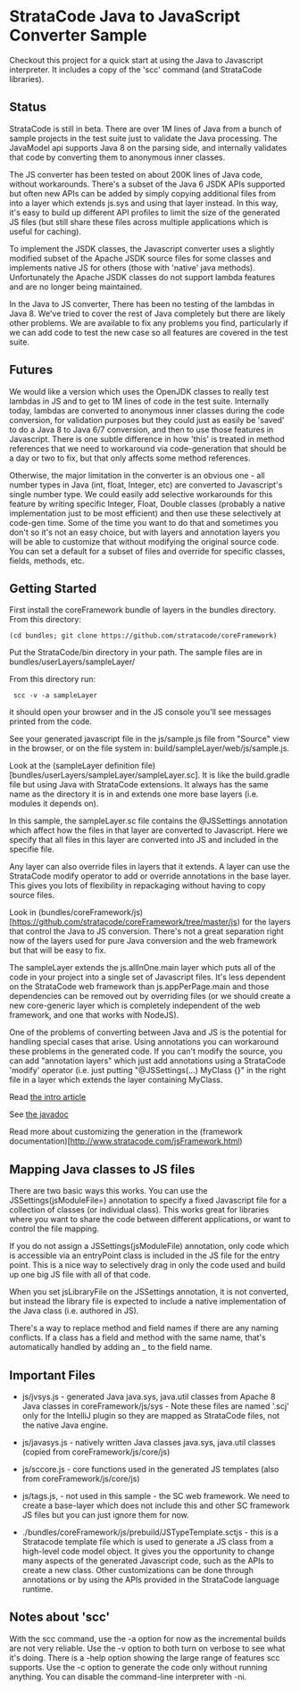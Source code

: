 # StrataCode Java to JavaScript Converter Sample

Checkout this project for a quick start at using the Java to Javascript interpreter.  It includes a copy of the 'scc' command (and StrataCode libraries).

## Status

StrataCode is still in beta.  There are over 1M lines of Java from a bunch of sample projects in the test suite just to validate the Java processing.  The JavaModel api supports Java 8 on the parsing side, and internally validates that code by converting them to anonymous inner classes.   

The JS converter has been tested on about 200K lines of Java code, without workarounds.  There's a subset of the Java 6 JSDK APIs supported but often new APIs can be added by simply copying additional files from into a layer which extends js.sys and using that layer instead.  In this way, it's easy to build up different API profiles to limit the size of the generated JS files (but still share these files across multiple applications which is useful for caching).

To implement the JSDK classes, the Javascript converter uses a slightly modified subset of the Apache JSDK source files for some classes and implements native JS for others (those with 'native' java methods).  Unfortunately the Apache JSDK classes do not support lambda features and are no longer being maintained.  

In the Java to JS converter, There has been no testing of the lambdas in Java 8.  We've tried to cover the rest of Java completely but there are likely other problems.  We are available to fix any problems you find, particularly if we can add code to test the new case so all features are covered in the test suite.  

## Futures

We would like a version which uses the OpenJDK classes to really test lambdas in JS and to get to 1M lines of code in the test suite.  Internally today, lambdas are converted to anonymous inner classes during the code conversion, for validation purposes but they could just as easily be 'saved' to do a Java 8 to Java 6/7 conversion, and then to use those features in Javascript.   There is one subtle difference in how 'this' is treated in method references that we need to workaround via code-generation that should be a day or two to fix, but that only affects some method references.  

Otherwise, the major limitation in the converter is an obvious one - all number types in Java (int, float, Integer, etc) are converted to Javascript's single number type.  We could easily add selective workarounds for this feature by writing specific Integer, Float, Double classes (probably a native implementation just to be most efficient) and then use these selectively at code-gen time.  Some of the time you want to do that and sometimes you don't so it's not an easy choice, but with layers and annotation layers you will be able to customize that without modifying the original source code.  You can set a default for a subset of files and override for specific classes, fields, methods, etc. 

## Getting Started

First install the coreFramework bundle of layers in the bundles directory. From this directory:

    (cd bundles; git clone https://github.com/stratacode/coreFramework)

Put the StrataCode/bin directory in your path.  The sample files are in bundles/userLayers/sampleLayer/

From this directory run:

     scc -v -a sampleLayer

it should open your browser and in the JS console you'll see messages printed from the code.

See your generated javascript file in the js/sample.js file from "Source" view in the browser, or on the file system in: build/sampleLayer/web/js/sample.js.

Look at the (sampleLayer definition file)[bundles/userLayers/sampleLayer/sampleLayer.sc].  It is like the build.gradle file but using Java with StrataCode extensions.  It always has the same name as the directory it is in and extends one more base layers (i.e. modules it depends on).

In this sample, the sampleLayer.sc file contains the @JSSettings annotation which affect how the files in that layer are converted to Javascript.  Here we specify that all files in this layer are converted into JS and included in the specifie file.

Any layer can also override files in layers that it extends.  A layer can use the StrataCode modify operator to add or override annotations in the base layer.  This gives you lots of flexibility in repackaging without having to copy source files.

Look in (bundles/coreFramework/js)[https://github.com/stratacode/coreFramework/tree/master/js) for the layers that control the Java to JS conversion.  There's not a great separation right now of the layers used for pure Java conversion and the web framework but that will be easy to fix.

The sampleLayer extends the js.allInOne.main layer which puts all of the code in your project into a single set of Javascript files.  It's less dependent on the StrataCode web framework than js.appPerPage.main and those dependencies can be removed out by overriding files (or we should create a new core-generic layer which is completely independent of the web framework, and one that works with NodeJS).

One of the problems of converting between Java and JS is the potential for handling special cases that arise.  Using annotations you can workaround these problems in the generated code.  If you can't modify the source, you can add "annotation layers" which just add annotations using a StrataCode 'modify' operator (i.e. just putting "@JSSettings(...) MyClass {}"  in the right file in a layer which extends the layer containing MyClass.

Read [the intro article](http://www.stratacode.com/javaToJavascript.html)

See [the javadoc](http://www.stratacode.com/javadoc/sc/js/JSSettings.html)

Read more about customizing the generation in the (framework documentation)[http://www.stratacode.com/jsFramework.html)

## Mapping Java classes to JS files

There are two basic ways this works.  You can use the JSSettings(jsModuleFile=) annotation to specify a fixed Javascript file for a collection of classes (or individual class).  This works great for libraries where you want to share the code between different applications, or want to control the file mapping.

If you do not assign a JSSettings(jsModuleFile) annotation, only code which is accessible via an entryPoint class is included in the JS file for the entry point.  This is a nice way to selectively drag in only the code used and build up one big JS file with all of that code.

When you set jsLibraryFile on the JSSettings annotation, it is not converted, but instead the library file is expected to include a native implementation of the Java class (i.e. authored in JS).

There's a way to replace method and field names if there are any naming conflicts.  If a class has a field and method with the same name, that's automatically handled by adding an _ to the field name.

## Important Files

* js/jvsys.js - generated Java java.sys, java.util classes from Apache 8 Java classes in coreFramework/js/sys - Note these files are named '.scj' only for the IntelliJ plugin so they are mapped as StrataCode files, not the native Java engine.
* js/javasys.js - natively written Java classes java.sys, java.util classes (copied from coreFramework/js/core/js)
* js/sccore.js - core functions used in the generated JS templates  (also from coreFramework/js/core/js)

* js/tags.js,  - not used in this sample - the SC web framework.  We need to create a base-layer which does not include this and other SC framework JS files but you can just ignore them for now.

* ./bundles/coreFramework/js/prebuild/JSTypeTemplate.sctjs - this is a Stratacode template file which is used to generate a JS class from a high-level code model object.  It gives you the opportunity to change many aspects of the generated Javascript code, such as the APIs to create a new class.  Other customizations can be done through annotations or by using the APIs provided in the StrataCode language runtime.

## Notes about 'scc'

With the scc command, use the -a option for now as the incremental builds are not very reliable.  Use the -v option to both turn on verbose to see what it's doing.  There is a -help option showing the large range of features scc supports.   Use the -c option to generate the code only without running anything.  You can disable the command-line interpreter with -ni.
